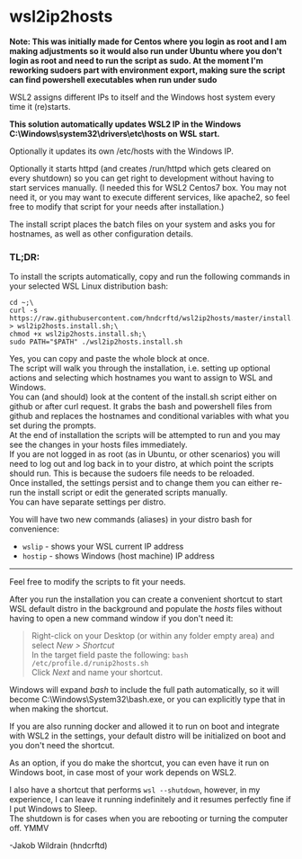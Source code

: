 # wsl2ip2hosts

**Note: This was initially made for Centos where you login as root and I am making adjustments so it would also run under Ubuntu where you don't login as root and need to run the script as sudo. At the moment I'm reworking sudoers part with environment export, making sure the script can find powershell executables when run under sudo**

WSL2 assigns different IPs to itself and the Windows host system every time it (re)starts.

**This solution automatically updates WSL2 IP in the Windows C:\Windows\system32\drivers\etc\hosts on WSL start.**

Optionally it updates its own /etc/hosts with the Windows IP.

Optionally it starts httpd (and creates /run/httpd which gets cleared on every shutdown) so you can get right to development without having to start services manually. (I needed this for WSL2 Centos7 box. You may not need it, or you may want to execute different services, like apache2, so feel free to modify that script for your needs after installation.)

The install script places the batch files on your system and asks you for hostnames, as well as other configuration details.

### TL;DR:

To install the scripts automatically, copy and run the following commands in your selected WSL Linux distribution bash:
```
cd ~;\
curl -s https://raw.githubusercontent.com/hndcrftd/wsl2ip2hosts/master/install.sh > wsl2ip2hosts.install.sh;\
chmod +x wsl2ip2hosts.install.sh;\
sudo PATH="$PATH" ./wsl2ip2hosts.install.sh
```
Yes, you can copy and paste the whole block at once.  
The script will walk you through the installation, i.e. setting up optional actions and selecting which hostnames you want to assign to WSL and Windows.  
You can (and should) look at the content of the install.sh script either on github or after curl request. It grabs the bash and powershell files from github and replaces the hostnames and conditional variables with what you set during the prompts.  
At the end of installation the scripts will be attempted to run and you may see the changes in your hosts files immediately.  
If you are not logged in as root (as in Ubuntu, or other scenarios) you will need to log out and log back in to your distro, at which point the scripts should run. This is because the sudoers file needs to be reloaded.  
Once installed, the settings persist and to change them you can either re-run the install script or edit the generated scripts manually.  
You can have separate settings per distro.

You will have two new commands (aliases) in your distro bash for convenience:  
- `wslip` - shows your WSL current IP address  
- `hostip` - shows Windows (host machine) IP address

---
Feel free to modify the scripts to fit your needs.

After you run the installation you can create a convenient shortcut to start WSL default distro in the background and populate the *hosts* files without having to open a new command window if you don't need it:  
>Right-click on your Desktop (or within any folder empty area) and select *New > Shortcut*  
>In the target field paste the following: `bash /etc/profile.d/runip2hosts.sh`  
>Click *Next* and name your shortcut.  

Windows will expand _bash_ to include the full path automatically, so it will become C:\Windows\System32\bash.exe, or you can explicitly type that in when making the shortcut.

If you are also running docker and allowed it to run on boot and integrate with WSL2 in the settings, your default distro will be initialized on boot and you don't need the shortcut.

As an option, if you do make the shortcut, you can even have it run on Windows boot, in case most of your work depends on WSL2.

I also have a shortcut that performs `wsl --shutdown`, however, in my experience, I can leave it running indefinitely and it resumes perfectly fine if I put Windows to Sleep.  
The shutdown is for cases when you are rebooting or turning the computer off.
YMMV

-Jakob Wildrain (hndcrftd)
